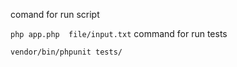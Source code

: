 comand for run script

`php app.php  file/input.txt`
command for run tests

`vendor/bin/phpunit tests/`
